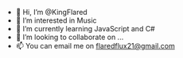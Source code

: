 - 👋 Hi, I’m @KingFlared
- 👀 I’m interested in Music
- 🌱 I’m currently learning JavaScript and C#
- 💞️ I’m looking to collaborate on ...
- 📫 You can email me on flaredflux21@gmail.com

<!---
KingFlared/KingFlared is a ✨ special ✨ repository because its `README.md` (this file) appears on your GitHub profile.
You can click the Preview link to take a look at your changes.
--->
